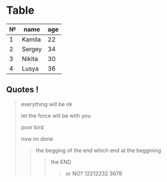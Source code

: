 # Table
|№|name|age
-|----|---
1|Kamila|22
2|Sergey|34
3|Nikita|30
4|Lusya|36

## Quotes !
> everything will be ok
> 
> let the force will be with you
> 
> poor bird
>
> now im done
>> the begging of the end which end at the beggining
>>> the END
>>>> or NO?
12212232
3678